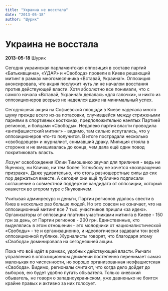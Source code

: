 ```yaml
---
title: "Украина не восстала"
date: "2013-05-18"
author: "Шурик"
---
```


# Украина не восстала

**2013-05-18** Шурик

Сегодня украинская парламентская оппозиция в составе партий «Батькивщина», «УДАР» и «Свобода» провели в Киеве решающий митинг в рамках многомесячника «Вставай, Украина!». Оппозиция анонсировала, что акция послужит чуть ли не началом восстания против действующей власти. Хотя абсолютно все понимали, что с самого начала «Вставай, Украина!» делалась «для галочки», и никто из оппозиционеров всерьез не надеялся даже на минимальный успех.

Сегодняшняя акция на Софиевской площади в Киеве наделала много шуму прежде всего из-за потасовки, случившейся между стрижеными парнями в спортивных костюмах, предположительно нанятых Партией регионов, и бойцами «Свободы». Недалеко партия власти проводила «антифашистский митинг» - видимо, там сильно испугались, что у оппозиционеров что-то получится. В итоге пострадали несколько «свободовцев» и журналист, снимавший драку. Милиция стояла в сторонке и не вмешивалась до конца, чем дала ещё один повод покритиковать власть.

Лозунг освобождения Юлии Тимошенко звучал для приличия - ведь ни Яценюку, ни Кличко, ни тем более Тягныбоку не хочется «возвращения призрака». Даже удивительно, что столь разношерстные силы до сих пор держаться вместе. А сегодня они ещё публично подписали соглашение о совместной поддержке кандидата от оппозиции, который окажется во втором туре с Януковичем.

Учитывая админресурс и деньги, Партии регионов удалось свести в Киев в несколько раз больше людей. Но это совсем не означает, что на оппозиционный митинг все 7 тыс. участников пришли «за идею». Организаторы от оппозиции платили участниками митинга в Киеве - 150 грн за день, от Партии регионов - 200 грн. Единственные, кто выделялись в этом отношении - это молодчики от националистической «Свободы» - те и организационно, и идеологически задавали тон всей оппозиционной публике. Журналисты говорят, что благодаря этому «Свобода» доминировала на сегодняшней акции.

Пока что всё идёт в рамках, удобных действующей власти. Рычаги управления в оппозиционном движении постепенно перенимает самая маленькая по численности, но хорошо организованная неофашистская «Свобода». Видимо, регионалы считают, что когда дело дойдет до выборов, ею будет удобно пугать обывателя. Только киевский обыватель, не говоря о западноукраинском, уже давненько не боится крайне правых и активно за них голосует.